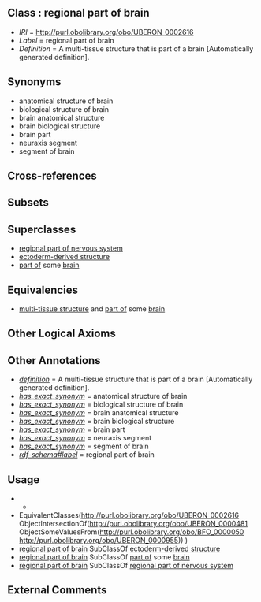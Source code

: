 
## Class : regional part of brain

 * *IRI* = http://purl.obolibrary.org/obo/UBERON_0002616
 * *Label* = regional part of brain
 * *Definition* = A multi-tissue structure that is part of a brain [Automatically generated definition].

## Synonyms

 * anatomical structure of brain
 * biological structure of brain
 * brain anatomical structure
 * brain biological structure
 * brain part
 * neuraxis segment
 * segment of brain

## Cross-references


## Subsets


## Superclasses

 * [regional part of nervous system](../../UBERON/73/UBERON_0000073.md)
 * [ectoderm-derived structure](../../UBERON/21/UBERON_0004121.md)
 * [part of](../../BFO/50/BFO_0000050.md) some [brain](../../UBERON/55/UBERON_0000955.md)

## Equivalencies

 * [multi-tissue structure](../../UBERON/81/UBERON_0000481.md) and [part of](../../BFO/50/BFO_0000050.md) some [brain](../../UBERON/55/UBERON_0000955.md)

## Other Logical Axioms


## Other Annotations

 * *[definition](../../IAO/15/IAO_0000115.md)* = A multi-tissue structure that is part of a brain [Automatically generated definition].
 * *[has_exact_synonym](../../ym/oboInOwl#hasExactSynonym.md)* = anatomical structure of brain
 * *[has_exact_synonym](../../ym/oboInOwl#hasExactSynonym.md)* = biological structure of brain
 * *[has_exact_synonym](../../ym/oboInOwl#hasExactSynonym.md)* = brain anatomical structure
 * *[has_exact_synonym](../../ym/oboInOwl#hasExactSynonym.md)* = brain biological structure
 * *[has_exact_synonym](../../ym/oboInOwl#hasExactSynonym.md)* = brain part
 * *[has_exact_synonym](../../ym/oboInOwl#hasExactSynonym.md)* = neuraxis segment
 * *[has_exact_synonym](../../ym/oboInOwl#hasExactSynonym.md)* = segment of brain
 * *[rdf-schema#label](../../el/rdf-schema#label.md)* = regional part of brain

## Usage

 * -
 * EquivalentClasses(<http://purl.obolibrary.org/obo/UBERON_0002616> ObjectIntersectionOf(<http://purl.obolibrary.org/obo/UBERON_0000481> ObjectSomeValuesFrom(<http://purl.obolibrary.org/obo/BFO_0000050> <http://purl.obolibrary.org/obo/UBERON_0000955>)) )
 * [regional part of brain](../../UBERON/16/UBERON_0002616.md) SubClassOf [ectoderm-derived structure](../../UBERON/21/UBERON_0004121.md)
 * [regional part of brain](../../UBERON/16/UBERON_0002616.md) SubClassOf [part of](../../BFO/50/BFO_0000050.md) some [brain](../../UBERON/55/UBERON_0000955.md)
 * [regional part of brain](../../UBERON/16/UBERON_0002616.md) SubClassOf [regional part of nervous system](../../UBERON/73/UBERON_0000073.md)

## External Comments

